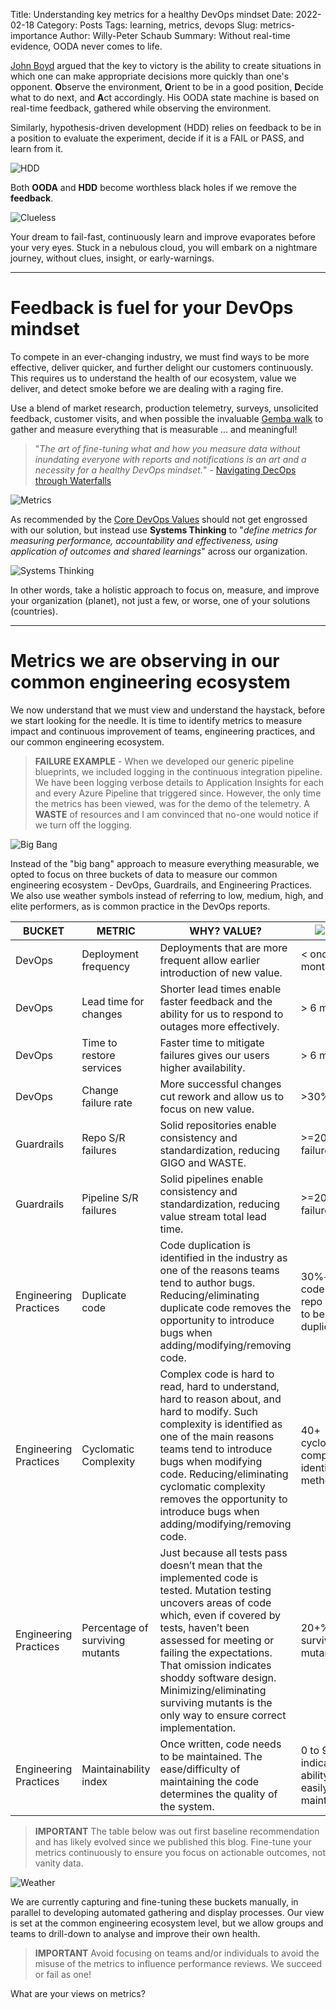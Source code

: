 Title: Understanding key metrics for a healthy DevOps mindset
Date: 2022-02-18
Category: Posts 
Tags: learning, metrics, devops
Slug: metrics-importance
Author: Willy-Peter Schaub
Summary: Without real-time evidence, OODA never comes to life.

[John Boyd](https://en.wikipedia.org/wiki/John_Boyd_(military_strategist)) argued that the key to victory is the ability to create situations in which one can make appropriate decisions more quickly than one's opponent. **O**bserve the environment, **O**rient to be in a good position, **D**ecide what to do next, and **A**ct accordingly. His OODA state machine is based on real-time feedback, gathered while observing the environment.

Similarly, hypothesis-driven development (HDD) relies on feedback to be in a position to evaluate the experiment, decide if it is a FAIL or PASS, and learn from it.

![HDD](../images/ooda-loop-and-devops-3.png) 

Both **OODA** and **HDD** become worthless black holes if we remove the **feedback**. 

![Clueless](../images/metrics-importance-1.png)

Your dream to fail-fast, continuously learn and improve evaporates before your very eyes. Stuck in a nebulous cloud, you will embark on a nightmare journey, without clues, insight, or early-warnings. 

---

# Feedback is fuel for your DevOps mindset

To compete in an ever-changing industry, we must find ways to be more effective, deliver quicker, and further delight our customers continuously. This requires us to understand the health of our ecosystem, value we deliver, and detect smoke before we are dealing with a raging fire. 

Use a blend of market research, production telemetry, surveys, unsolicited feedback, customer visits, and when possible the invaluable [Gemba walk](https://kanbanize.com/lean-management/improvement/gemba-walk) to gather and measure everything that is measurable ... and meaningful!

>
> "_The art of fine-tuning what and how you measure data without inundating everyone with reports and notifications is an art and a necessity for a healthy DevOps mindset._" - [Navigating DecOps through Waterfalls](https://www.tactec.ca/ndtw-resources/)
>

![Metrics](../images/metrics-importance-2.png)

As recommended by the [Core DevOps Values](https://www.tactec.ca/devops-core-values) should not get engrossed with our solution, but instead use **Systems Thinking** to "_define metrics for measuring performance, accountability and effectiveness, using application of outcomes and shared learnings_" across our organization.

![Systems Thinking](../images/metrics-importance-5.png)

In other words, take a holistic approach to focus on, measure, and improve your organization (planet), not just a few, or worse, one of your solutions (countries).

---

# Metrics we are observing in our common engineering ecosystem

We now understand that we must view and understand the haystack, before we start looking for the needle. It is time to identify metrics to measure impact and continuous improvement of teams, engineering practices, and our common engineering ecosystem.

>
> **FAILURE EXAMPLE** - When we developed our generic pipeline blueprints, we included logging in the continuous integration pipeline. We have been logging verbose details to Application Insights for each and every Azure Pipeline that triggered since. However, the only time the metrics has been viewed, was for the demo of the telemetry. A **WASTE** of resources and I am convinced that no-one would notice if we turn off the logging.
>

![Big Bang](../images/metrics-importance-3.png)

Instead of the "big bang" approach to measure everything measurable, we opted to focus on three buckets of data to measure our common engineering ecosystem - DevOps, Guardrails, and Engineering Practices. We also use weather symbols instead of referring to low, medium, high, and elite performers, as is common practice in the DevOps reports.

| BUCKET | METRIC | WHY? VALUE? | ![Storm](../images/metrics-importance-storm.png) | ![Rain](../images/metrics-importance-rain.png) | ![Overcast](../images/metrics-importance-overcast.png) | ![Sun](../images/metrics-importance-sun.png) | 
|--------|--------|-------------|-----|--------|------|-------|
| DevOps | Deployment frequency  | Deployments that are more frequent allow earlier introduction of new value. | < once/6-months | Once/month – once/6-months | Once/week - once/month | On-demand | 
| DevOps | Lead time for changes  | Shorter lead times enable faster feedback and the ability for us to respond to outages more effectively. | > 6 months | 1 month – 6 months | 1-7 days | < 1 hour | 
| DevOps | Time to restore services | Faster time to mitigate failures gives our users higher availability. | > 6 months | 1-7 days | < 1 day | < 1 hour | 
| DevOps | Change failure rate | More successful changes cut rework and allow us to focus on new value. | >30% | >30% | 16-30% | 0-15% | 
| Guardrails | Repo S/R failures | Solid repositories enable consistency and standardization, reducing GIGO and WASTE. | >=20% failures/month | <20% failures/month | <10% failures /month | 0 failures/month | 
| Guardrails | Pipeline S/R  failures | Solid pipelines enable consistency and standardization, reducing value stream total lead time. | >=20% failures/month | <20% failures/month | <10% failures/month | 0 failures/month | 
| Engineering Practices | Duplicate code | Code duplication is identified in the industry as one of the reasons teams tend to author bugs. Reducing/eliminating duplicate code removes the opportunity to introduce bugs when adding/modifying/removing code. | 30%+ of the code in the repo is found to be duplicate | Between 20% and 29% of the code in the repo is found to be duplicate | Between 10% and 19% of the code in the repo is found to be duplicate | Less than 5% of the code in the repo is found to be duplicate | 
| Engineering Practices | Cyclomatic Complexity | Complex code is hard to read, hard to understand, hard to reason about, and hard to modify. Such complexity is identified as one of the main reasons teams tend to introduce bugs when modifying code. Reducing/eliminating cyclomatic complexity removes the opportunity to introduce bugs when adding/modifying/removing code. | 40+ cyclomatic complexity identified in methods | Between 20 and 40 cyclomatic complexity identified in methods | Between 10 and 20 cyclomatic complexity identified in methods | Less than 10 cyclomatic complexity identified in methods | 
| Engineering Practices | Percentage of surviving mutants | Just because all tests pass doesn’t mean that the implemented code is tested. Mutation testing uncovers areas of code which, even if covered by tests, haven’t been assessed for meeting or failing the expectations. That omission indicates shoddy software design. Minimizing/eliminating surviving mutants is the only way to ensure correct implementation. | 20+% surviving mutants | Between 10% and 19% surviving mutants | Between 5% and 9% surviving mutants | Less than 5% surviving mutants | 
| Engineering Practices | Maintainability index | Once written, code needs to be maintained. The ease/difficulty of maintaining the code determines the quality of the system. | 0 to 9 indicates low ability to easily perform maintenance | 10 to 19 indicates modest ability to perform maintenance | 20 to 49 indicates moderate ability to perform maintenance | 50 to 100 indicates good ability to perform maintenance |

>
> **IMPORTANT** The table below was out first baseline recommendation and has likely evolved since we published this blog. Fine-tune your metrics continuously to ensure you focus on actionable outcomes, not vanity data.
>

![Weather](../images/metrics-importance-4.png)

We are currently capturing and fine-tuning these buckets manually, in parallel to developing automated gathering and display processes. Our view is set at the common engineering ecosystem level, but we allow groups and teams to drill-down to analyse and improve their own health.

>
> **IMPORTANT** Avoid focusing on teams and/or individuals to avoid the misuse of the metrics to influence performance reviews. We succeed or fail as one!
>

What are your views on metrics?


